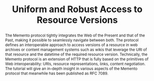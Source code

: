 ---
abstract: 'The Memento protocol tightly integrates the Web of the Present and that
  of the Past, making it possible to seamlessly navigate between both. The protocol
  defines an interoperable approach to access versions of a resource in web archives
  or content management systems such as wikis that leverage the URI of that resource
  and the datetime of the required resource version. Technically, the Memento protocol
  is an extension of HTTP that is fully based on the primitives of Web interoperability:
  URIs, resource representations, links, content negotiation. The tutorial will give
  an in-depth insight in various aspects of the Memento protocol that meanwhile has
  been published as RFC 7089. '
creators:
- Van de Sompel, Herbert
date: null
document_url: https://services.phaidra.univie.ac.at/api/object/o:378140/download
grand_parent: iPRES
institutions: []
keywords:
- versioning
- web archives
- content management systems
- http
- content negotiation
- interoperability
- web persistence
- internet robustness
landing_page_url: https://phaidra.univie.ac.at/o:378140
language: eng
layout: publication
license: CC BY-NC-SA 3.0 AT
notes_url: null
parent: iPRES 2014
presentation_url: null
publication_type: workshops and tutorials
size: 37087
source_name: iPRES
title: Uniform and Robust Access to Resource Versions
year: 2014
---